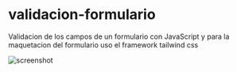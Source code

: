 # validacion-formulario
Validacion de los campos de un formulario con JavaScript y para la maquetacion del formulario uso el framework tailwind css

<img src="https://github.com/navidev0/validacion-formulario/blob/master/Imagenes/screenshot.png" alt="screenshot">

